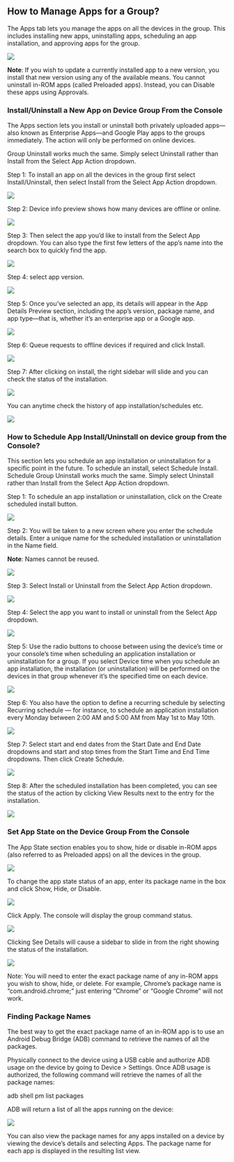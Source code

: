 ##  How to Manage Apps for a Group?

  

The Apps tab lets you manage the apps on all the devices in the group. This includes installing new apps, uninstalling apps, scheduling an app installation, and approving apps for the group.

  

![](./images/groupapps/44_DeviceGroup_Manage_Apps.png)

**Note**: If you wish to update a currently installed app to a new version, you install that new version using any of the available means. You cannot uninstall in-ROM apps (called Preloaded apps). Instead, you can Disable these apps using Approvals.

###  Install/Uninstall a New App on Device Group From the Console

  

The Apps section lets you install or uninstall both privately uploaded apps—also known as Enterprise Apps—and Google Play apps to the groups immediately. The action will only be performed on online devices.

  

Group Uninstall works much the same. Simply select Uninstall rather than Install from the Select App Action dropdown.

  

Step 1: To install an app on all the devices in the group first select Install/Uninstall, then select Install from the Select App Action dropdown.

  
  

![](./images/groupapps/45_DeviceGroup_Manage_Apps_select_Action.png)

  

Step 2: Device info preview shows how many devices are offline or online.

  

![](./images/groupapps/46_DeviceGroup_Manage_Apps_Device_Info.png)

  

Step 3: Then select the app you’d like to install from the Select App dropdown. You can also type the first few letters of the app’s name into the search box to quickly find the app.

![](./images/groupapps/47_DeviceGroup_Manage_Apps_select_App.png)

  

Step 4: select app version.

  

![](./images/groupapps/48_DeviceGroup_Manage_Apps_select_App_Version.png)

  

Step 5: Once you’ve selected an app, its details will appear in the App Details Preview section, including the app’s version, package name, and app type—that is, whether it’s an enterprise app or a Google app.

  


![](./images/groupapps/49_DeviceGroup_Manage_Apps_App_Details.png)

  

Step 6: Queue requests to offline devices if required and click Install.

  

![](./images/groupapps/50_DeviceGroup_Manage_Apps_Queue_Offline_Devices.png)

  

Step 7: After clicking on install, the right sidebar will slide and you can check the status of the installation.

  

![](./images/groupapps/51_DeviceGroup_Manage_Apps_Status.png)

  

You can anytime check the history of app installation/schedules etc.

![](./images/groupapps/52_DeviceGroup_Manage_Apps_History_View.png)

###  How to Schedule App Install/Uninstall on device group from the Console?

This section lets you schedule an app installation or uninstallation for a specific point in the future. To schedule an install, select Schedule Install. Schedule Group Uninstall works much the same. Simply select Uninstall rather than Install from the Select App Action dropdown.

  
  

Step 1: To schedule an app installation or uninstallation, click on the Create scheduled install button.

![](./images/groupapps/53_DeviceGroup_Manage_Apps_SSchedule_Install.png)

  

Step 2: You will be taken to a new screen where you enter the schedule details. Enter a unique name for the scheduled installation or uninstallation in the Name field.

**Note**: Names cannot be reused.

  

![](./images/groupapps/54_DeviceGroup_Manage_Apps_SSchedule_Install_Create.png)

  

Step 3: Select Install or Uninstall from the Select App Action dropdown.

  

![](./images/groupapps/55_DeviceGroup_Manage_Apps_SSchedule_Install_Create_Select_App_action.png)

  

Step 4: Select the app you want to install or uninstall from the Select App dropdown.

![](./images/groupapps/56_DeviceGroup_Manage_Apps_SSchedule_Install_Create_Select_App.png)

  

Step 5: Use the radio buttons to choose between using the device’s time or your console’s time when scheduling an application installation or uninstallation for a group. If you select Device time when you schedule an app installation, the installation (or uninstallation) will be performed on the devices in that group whenever it’s the specified time on each device.

  

![](./images/groupapps/57_DeviceGroup_Manage_Apps_SSchedule_Install_Create_Select_Install_relative.png)

  

Step 6: You also have the option to define a recurring schedule by selecting Recurring schedule — for instance, to schedule an application installation every Monday between 2:00 AM and 5:00 AM from May 1st to May 10th.

  

![](./images/groupapps/58_DeviceGroup_Manage_Apps_SSchedule_Install_Create_Select_Install_window.png)

  

Step 7: Select start and end dates from the Start Date and End Date dropdowns and start and stop times from the Start Time and End Time dropdowns. Then click Create Schedule.

![](./images/groupapps/59_DeviceGroup_Manage_Apps_SSchedule_Install_Create_Select_date_create_schedule.png)

  
  

Step 8: After the scheduled installation has been completed, you can see the status of the action by clicking View Results next to the entry for the installation.

  

![](./images/groupapps/60_DeviceGroup_Manage_Apps_SSchedule_View_results.png)

  
  
  

###  Set App State on the Device Group From the Console

  

The App State section enables you to show, hide or disable in-ROM apps (also referred to as Preloaded apps) on all the devices in the group.

  

![](./images/groupapps/61_DeviceGroup_Manage_App_state.png)

  

To change the app state status of an app, enter its package name in the box and click Show, Hide, or Disable.

  

![](./images/groupapps/62_DeviceGroup_Manage_App_state_package_Name.png)

  

Click Apply. The console will display the group command status.

  

![](./images/groupapps/63_DeviceGroup_Manage_App_state_package_Name_View_Details.png)

  

Clicking See Details will cause a sidebar to slide in from the right showing the status of the installation.

![](./images/groupapps/64_DeviceGroup_Manage_App_state_package_Name_View_Details_Status.png)

Note: You will need to enter the exact package name of any in-ROM apps you wish to show, hide, or delete. For example, Chrome’s package name is “com.android.chrome;” just entering “Chrome” or “Google Chrome” will not work.

  

###  Finding Package Names

The best way to get the exact package name of an in-ROM app is to use an Android Debug Bridge (ADB) command to retrieve the names of all the packages.

Physically connect to the device using a USB cable and authorize ADB usage on the device by going to Device > Settings. Once ADB usage is authorized, the following command will retrieve the names of all the package names:

adb shell pm list packages

ADB will return a list of all the apps running on the device:

![](./images/groupapps/65_DeviceGroup_Manage_App_state_find_package_Name_.png)

You can also view the package names for any apps installed on a device by viewing the device’s details and selecting Apps. The package name for each app is displayed in the resulting list view.